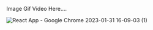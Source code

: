 Image Gif Video Here.... 

![React App - Google Chrome 2023-01-31 16-09-03 (1)](https://user-images.githubusercontent.com/109799295/215785560-f383906f-619d-4ed2-ab6e-3e26db404f97.gif)
